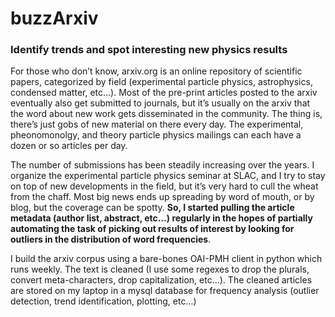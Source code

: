 # buzzArxiv

### Identify trends and spot interesting new physics results

For those who don’t know, arxiv.org is an online repository of scientific papers, categorized by field (experimental particle physics, astrophysics, condensed matter, etc…). Most of the pre-print articles posted to the arxiv eventually also get submitted to journals, but it’s usually on the arxiv that the word about new work gets disseminated in the community. The thing is, there’s just gobs of new material on there every day. The experimental, pheonomonolgy, and theory particle physics mailings can each have a dozen or so articles per day.

The number of submissions has been steadily increasing over the years. I organize the experimental particle physics seminar at SLAC, and I try to stay on top of new developments in the field, but it’s very hard to cull the wheat from the chaff. Most big news ends up spreading by word of mouth, or by blog, but the coverage can be spotty. **So, I started pulling the article metadata (author list, abstract, etc…) regularly in the hopes of partially automating the task of picking out results of interest by looking for outliers in the distribution of word frequencies**.

I build the arxiv corpus using a bare-bones OAI-PMH client in python which runs weekly. The text is cleaned (I use some regexes to drop the plurals, convert meta-characters, drop capitalization, etc…). The cleaned articles are stored on my laptop in a mysql database for frequency analysis (outlier detection, trend identification, plotting, etc...)
